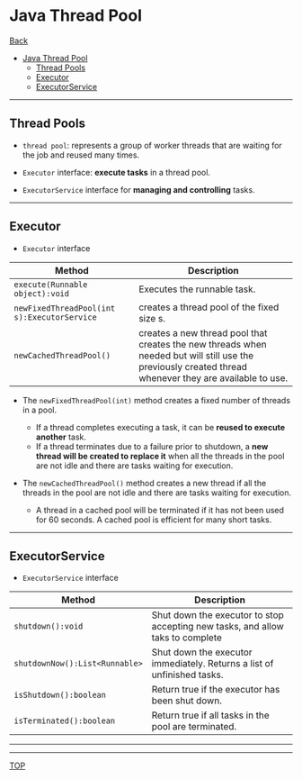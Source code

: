 # Java Thread Pool

[Back](../index.md)

- [Java Thread Pool](#java-thread-pool)
  - [Thread Pools](#thread-pools)
  - [Executor](#executor)
  - [ExecutorService](#executorservice)

---

## Thread Pools

- `thread pool`: represents a group of worker threads that are waiting for the job and reused many times.

- `Executor` interface: **execute tasks** in a thread pool.
- `ExecutorService` interface for **managing and controlling** tasks.

---

## Executor

- `Executor` interface

| Method                                      | Description                                                                                                                                             |
| ------------------------------------------- | ------------------------------------------------------------------------------------------------------------------------------------------------------- |
| `execute(Runnable object):void`             | Executes the runnable task.                                                                                                                             |
| `newFixedThreadPool(int s):ExecutorService` | creates a thread pool of the fixed size s.                                                                                                              |
| `newCachedThreadPool()`                     | creates a new thread pool that creates the new threads when needed but will still use the previously created thread whenever they are available to use. |

- The `newFixedThreadPool(int)` method creates a fixed number of threads in a pool.

  - If a thread completes executing a task, it can be **reused to execute another** task.
  - If a thread terminates due to a failure prior to shutdown, a **new thread will be created to replace it** when all the threads in the pool are not idle and there are tasks waiting for execution.

- The `newCachedThreadPool()` method creates a new thread if all the threads in the pool are not idle and there are tasks waiting for
  execution.

  - A thread in a cached pool will be terminated if it has not been used for 60 seconds. A cached pool is efficient for many short tasks.

---

## ExecutorService

- `ExecutorService` interface

| Method                         | Description                                                                    |
| ------------------------------ | ------------------------------------------------------------------------------ |
| `shutdown():void`              | Shut down the executor to stop accepting new tasks, and allow taks to complete |
| `shutdownNow():List<Runnable>` | Shut down the executor immediately. Returns a list of unfinished tasks.        |
| `isShutdown():boolean`         | Return true if the executor has been shut down.                                |
| `isTerminated():boolean`       | Return true if all tasks in the pool are terminated.                           |

---

---

[TOP](#java-thread-pool)
